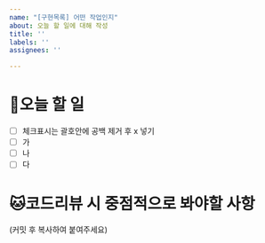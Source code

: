 ```yaml
---
name: "[구현목록] 어떤 작업인지"
about: 오늘 할 일에 대해 작성
title: ''
labels: ''
assignees: ''

---
```


# 🐶오늘 할 일
- [ ] 체크표시는 괄호안에 공백 제거 후 x 넣기
- [ ] 가
- [ ] 나
- [ ] 다

# 🐱코드리뷰 시 중점적으로 봐야할 사항
(커밋 후 복사하여 붙여주세요)
